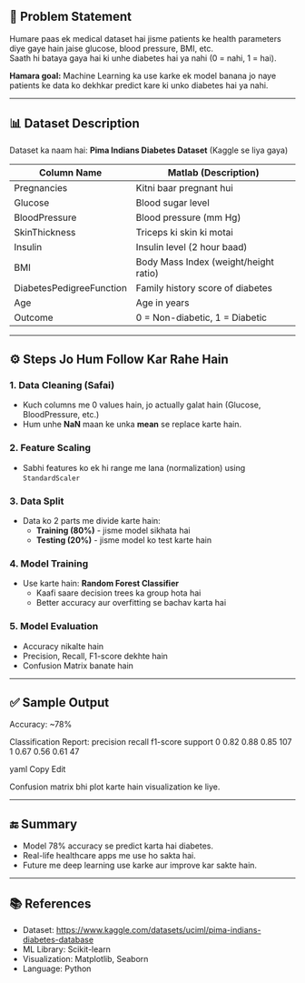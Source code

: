 ## 🎯 Problem Statement

Humare paas ek medical dataset hai jisme patients ke health parameters diye gaye hain jaise glucose, blood pressure, BMI, etc.  
Saath hi bataya gaya hai ki unhe diabetes hai ya nahi (0 = nahi, 1 = hai).

**Hamara goal:** Machine Learning ka use karke ek model banana jo naye patients ke data ko dekhkar predict kare ki unko diabetes hai ya nahi.

---

## 📊 Dataset Description

Dataset ka naam hai: **Pima Indians Diabetes Dataset** (Kaggle se liya gaya)

| Column Name                | Matlab (Description)                         |
|----------------------------|----------------------------------------------|
| Pregnancies                | Kitni baar pregnant hui                      |
| Glucose                    | Blood sugar level                            |
| BloodPressure              | Blood pressure (mm Hg)                       |
| SkinThickness              | Triceps ki skin ki motai                    |
| Insulin                    | Insulin level (2 hour baad)                  |
| BMI                        | Body Mass Index (weight/height ratio)       |
| DiabetesPedigreeFunction   | Family history score of diabetes             |
| Age                        | Age in years                                 |
| Outcome                    | 0 = Non-diabetic, 1 = Diabetic               |

---

## ⚙️ Steps Jo Hum Follow Kar Rahe Hain

### 1. Data Cleaning (Safai)
- Kuch columns me 0 values hain, jo actually galat hain (Glucose, BloodPressure, etc.)
- Hum unhe **NaN** maan ke unka **mean** se replace karte hain.

### 2. Feature Scaling
- Sabhi features ko ek hi range me lana (normalization) using `StandardScaler`

### 3. Data Split
- Data ko 2 parts me divide karte hain:
  - **Training (80%)** - jisme model sikhata hai
  - **Testing (20%)** - jisme model ko test karte hain

### 4. Model Training
- Use karte hain: **Random Forest Classifier**
  - Kaafi saare decision trees ka group hota hai
  - Better accuracy aur overfitting se bachav karta hai

### 5. Model Evaluation
- Accuracy nikalte hain
- Precision, Recall, F1-score dekhte hain
- Confusion Matrix banate hain

---

## ✅ Sample Output

Accuracy: ~78%

Classification Report: precision recall f1-score support 0 0.82 0.88 0.85 107 1 0.67 0.56 0.61 47

yaml
Copy
Edit

Confusion matrix bhi plot karte hain visualization ke liye.

---

## 🔚 Summary

- Model 78% accuracy se predict karta hai diabetes.
- Real-life healthcare apps me use ho sakta hai.
- Future me deep learning use karke aur improve kar sakte hain.

---

## 📚 References

- Dataset: https://www.kaggle.com/datasets/uciml/pima-indians-diabetes-database
- ML Library: Scikit-learn  
- Visualization: Matplotlib, Seaborn  
- Language: Python
